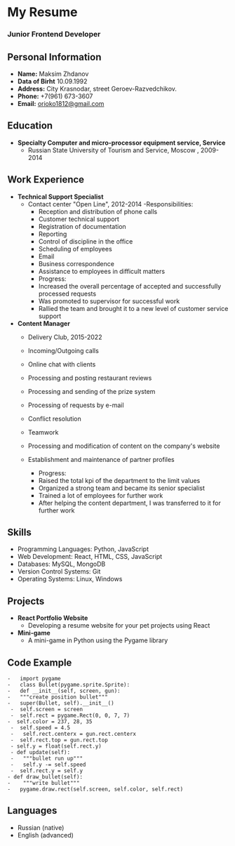 # My Resume
### Junior Frontend Developer

## Personal Information
- **Name:** Maksim Zhdanov
- **Data of Birht** 10.09.1992
- **Address:** City Krasnodar, street Geroev-Razvedchikov.
- **Phone:** +7(961) 673-3607
- **Email:** orioko1812@gmail.com

## Education
- **Specialty Computer and micro-processor equipment service, Service**
  - Russian State University of Tourism and Service, Moscow , 2009-2014

## Work Experience
- **Technical Support Specialist**
  - Contact center "Open Line", 2012-2014
    -Responsibilities: 
    - Reception and distribution of phone calls
	- Customer technical support
	- Registration of documentation
	- Reporting
	- Control of discipline in the office
	- Scheduling of employees
	- Email
	- Business correspondence
	- Assistance to employees in difficult matters 
	- Progress: 
	- Increased the overall percentage of accepted and successfully processed requests
	- Was promoted to supervisor for successful work
	- Rallied the team and brought it to a new level of customer service support
- **Content Manager**
  - Delivery Club, 2015-2022
  - Incoming/Outgoing calls 
  - Online chat with clients
  - Processing and posting restaurant reviews
  - Processing and sending of the prize system
  - Processing of requests by e-mail
  - Conflict resolution
  - Teamwork
  - Processing and modification of content on the company's website
  - Establishment and maintenance of partner profiles 

	- Progress:
	- Raised the total kpi of the department to the limit values
	- Organized a strong team and became its senior specialist
	- Trained a lot of employees for further work
	- After helping the content department, I was transferred to it for further work

## Skills
- Programming Languages: Python, JavaScript
- Web Development: React, HTML, CSS, JavaScript
- Databases: MySQL, MongoDB
- Version Control Systems: Git
- Operating Systems: Linux, Windows

## Projects
- **React Portfolio Website**
  - Developing a resume website for your pet projects using React
- **Mini-game**
  - A mini-game in Python using the Pygame library
  
## **Code Example**
	-	import pygame
	-   class Bullet(pygame.sprite.Sprite):
    -   def __init__(self, screen, gun):
    -   """create position bullet"""
    -   super(Bullet, self).__init__()
     -  self.screen = screen
     -  self.rect = pygame.Rect(0, 0, 7, 7)
    -  self.color = 237, 28, 35
     -  self.speed = 4.5
     -   self.rect.centerx = gun.rect.centerx
     -  self.rect.top = gun.rect.top
     - self.y = float(self.rect.y)
     - def update(self):
     -   """bullet run up"""
     -   self.y -= self.speed
     -  self.rect.y = self.y
    - def draw_bullet(self):
    -    """write bullet"""
    -   pygame.draw.rect(self.screen, self.color, self.rect)


## Languages
- Russian (native)
- English (advanced)
  
